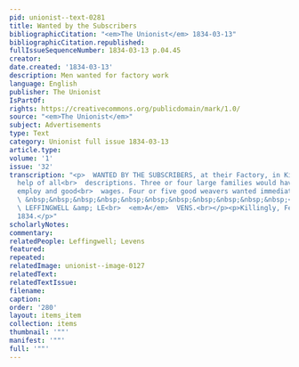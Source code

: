 ```yaml
---
pid: unionist--text-0281
title: Wanted by the Subscribers
bibliographicCitation: "<em>The Unionist</em> 1834-03-13"
bibliographicCitation.republished: 
fullIssueSequenceNumber: 1834-03-13 p.04.45
creator: 
date.created: '1834-03-13'
description: Men wanted for factory work
language: English
publisher: The Unionist
IsPartOf: 
rights: https://creativecommons.org/publicdomain/mark/1.0/
source: "<em>The Unionist</em>"
subject: Advertisements
type: Text
category: Unionist full issue 1834-03-13
article.type: 
volume: '1'
issue: '32'
transcription: "<p>  WANTED BY THE SUBSCRIBERS, at their Factory, in Killingly, factory
  help of all<br>  descriptions. Three or four large families would have constant
  employ and good<br>  wages. Four or five good weavers wanted immediately.<br></p><p>
  \ &nbsp;&nbsp;&nbsp;&nbsp;&nbsp;&nbsp;&nbsp;&nbsp;&nbsp;&nbsp;&nbsp;<br>  &nbsp;&nbsp;&nbsp;&nbsp;&nbsp;&nbsp;&nbsp;&nbsp;&nbsp;&nbsp;&nbsp;&nbsp;&nbsp;&nbsp;&nbsp;&nbsp;&nbsp;&nbsp;&nbsp;&nbsp;&nbsp;&nbsp;&nbsp;&nbsp;&nbsp;&nbsp;&nbsp;&nbsp;&nbsp;&nbsp;&nbsp;&nbsp;&nbsp;&nbsp;&nbsp;<br>
  \ LEFFINGWELL &amp; LE<br>  <em>A</em>  VENS.<br></p><p>Killingly, February, 6,
  1834.</p>"
scholarlyNotes: 
commentary: 
relatedPeople: Leffingwell; Levens
featured: 
repeated: 
relatedImage: unionist--image-0127
relatedText: 
relatedTextIssue: 
filename: 
caption: 
order: '280'
layout: items_item
collection: items
thumbnail: '""'
manifest: '""'
full: '""'
---
```

